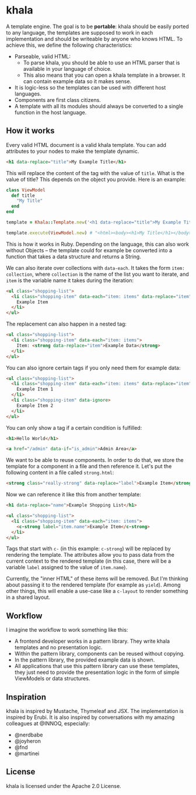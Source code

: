 # khala

A template engine. The goal is to be **portable**: khala should be easily
ported to any language, the templates are supposed to work in each
implementation and should be writeable by anyone who knows HTML. To achieve
this, we define the following characteristics:

* Parseable, valid HTML:
  * To parse khala, you should be able to use an HTML parser that is available
      in your language of choice.
  * This also means that you can open a khala template in a browser. It can
      contain example data so it makes sense.
* It is logic-less so the templates can be used with different host languages.
* Components are first class citizens.
* A template with all its modules should always be converted to a single function
  in the host language.

## How it works

Every valid HTML document is a valid khala template. You can add attributes to
your nodes to make the template dynamic.

```html
<h1 data-replace="title">My Example Title</h1>
```

This will replace the content of the tag with the value of `title`. What is the
value of title? This depends on the object you provide. Here is an example:

```ruby
class ViewModel
  def title
    "My Title"
  end
end

template = Khala::Template.new('<h1 data-replace="title">My Example Title</h1>')

template.execute(ViewModel.new) # "<html><body><h1>My Title</h1></body></html>"
```

This is how it works in Ruby. Depending on the language, this can also work
without Objects – the template could for example be converted into a function
that takes a data structure and returns a String.

We can also iterate over collections with `data-each`. It takes the form
`item: collection`, where `collection` is the name of the list you want to
iterate, and `item` is the variable name it takes during the iteration:

```html
<ul class="shopping-list">
  <li class="shopping-item" data-each="item: items" data-replace="item">
    Example Item
  </li>
</ul>
```

The replacement can also happen in a nested tag:

```html
<ul class="shopping-list">
  <li class="shopping-item" data-each="item: items">
    Item: <strong data-replace="item">Example Data</strong>
  </li>
</ul>
```

You can also ignore certain tags if you only need them for example data:

```html
<ul class="shopping-list">
  <li class="shopping-item" data-each="item: items" data-replace="item">
    Example Item 1
  </li>
  <li class="shopping-item" data-ignore>
    Example Item 2
  </li>
</ul>
```

You can only show a tag if a certain condition is fulfilled:

```html
<h1>Hello World</h1>

<a href="/admin" data-if="is_admin">Admin Area</a>
```

We want to be able to reuse components. In order to do that, we store the template
for a component in a file and then reference it. Let's put the following content
in a file called `strong.html`:

```html
<strong class="really-strong" data-replace="label">Example Item</strong>
```

Now we can reference it like this from another template:

```html
<h1 data-replace="name">Example Shopping List</h1>

<ul class="shopping-list">
  <li class="shopping-item" data-each="item: items">
    <c-strong label="item.name">Example Item</c-strong>
  </li>
</ul>
```

Tags that start with `c-` (in this example: `c-strong`) will be replaced by
rendering the template. The attributes allow you to pass data from the
current context to the rendered template (in this case, there will be
a variable `label` assigned to the value of `item.name`).

Currently, the "inner HTML" of these items will be removed. But I'm thinking
about passing it to the rendered template (for example as `yield`). Among other
things, this will enable a use-case like a `c-layout` to render something in
a shared layout.

## Workflow

I imagine the workflow to work something like this:

* A frontend developer works in a pattern library. They write khala templates and
  no presentation logic.
* Within the pattern library, components can be reused without copying.
* In the pattern library, the provided example data is shown.
* All applications that use this pattern library can use these templates,
  they just need to provide the presentation logic in the form of simple ViewModels
  or data structures.

## Inspiration

khala is inspired by Mustache, Thymeleaf and JSX. The implementation is
inspired by Erubi. It is also inspired by conversations with my amazing
colleagues at @INNOQ, especially:

* @nerdbabe
* @joyheron
* @fnd
* @martinei

## License

khala is licensed under the Apache 2.0 License.

